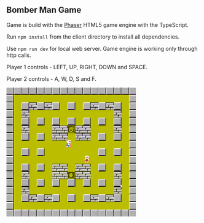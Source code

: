## Bomber Man Game

Game is build with the [Phaser](http://phaser.io/) HTML5 game engine with the TypeScript.

Run ```npm install``` from the client directory to install all dependencies.

Use ```npm run dev``` for local web server. Game engine is working only through http calls.

Player 1 controls - LEFT, UP, RIGHT, DOWN and SPACE.

Player 2 controls - A, W, D, S and F.

![demo](/pics/demo.gif)
